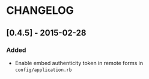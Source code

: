 # CHANGELOG

## [0.4.5] - 2015-02-28

### Added
- Enable embed authenticity token in remote forms in `config/application.rb`